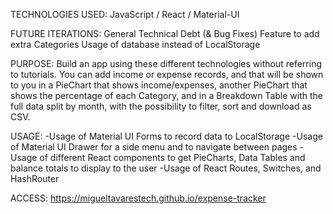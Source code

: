 TECHNOLOGIES USED: JavaScript / React / Material-UI

FUTURE ITERATIONS:
General Technical Debt (& Bug Fixes)
Feature to add extra Categories
Usage of database instead of LocalStorage

PURPOSE:
Build an app using these different technologies without referring to tutorials. You can add income or expense records, and that will be shown to you in a PieChart that shows income/expenses, another PieChart that shows the percentage of each Category, and in a Breakdown Table with the full data split by month, with the possibility to filter, sort and download as CSV.

USAGE:
-Usage of Material UI Forms to record data to LocalStorage
-Usage of Material UI Drawer for a side menu and to navigate between pages
-Usage of different React components to get PieCharts, Data Tables and balance totals to display to the user
-Usage of React Routes, Switches, and HashRouter

ACCESS: https://migueltavarestech.github.io/expense-tracker
